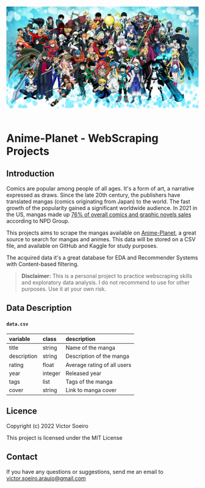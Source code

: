 <img src="cover.jpg" style="margin-top: 20px; margin-bottom: 20px; width: 800px">

Anime-Planet - WebScraping Projects
=================

Introduction
---------

Comics are popular among people of all ages. It's a form of art, a narrative expressed as draws. Since the late 20th century, the publishers have translated mangas (comics originating from Japan) to the world. The fast growth of the popularity gained a significant worldwide audience. In 2021 in the US, mangas made up [76% of overall comics and graphic novels sales](https://www.animenewsnetwork.com/news/2022-03-01/npd-bookscan-via-the-beat-manga-made-up-76.71-percent-of-adult-fiction-graphic-novel-sales-in-2021/.182296) according to NPD Group.

This projects aims to scrape the mangas available on [Anime-Planet](https://www.anime-planet.com/), a great source to search for mangas and animes. This data will be stored on a CSV file, and available on GitHub and Kaggle for study purposes.

The acquired data it's a great database for EDA and Recommender Systems with Content-based filtering.

> **Disclaimer:** This is a personal project to practice webscraping skills and exploratory data analysis. I do not recommend to use for other purposes. Use it at your own risk.

Data Description
----------------

#### `data.csv`

| variable    | class   | description                 |
| :---------- | :------ | :---------------------------|
| title       | string  | Name of the manga           |
| description | string  | Description of the manga    |
| rating      | float   | Average rating of all users |
| year        | integer | Released year               |
| tags        | list    | Tags of the manga           |
| cover       | string  | Link to manga cover         |

Licence
---------
Copyright (c) 2022 Victor Soeiro

This project is licensed under the MIT License

Contact
---------
If you have any questions or suggestions, send me an email to victor.soeiro.araujo@gmail.com


